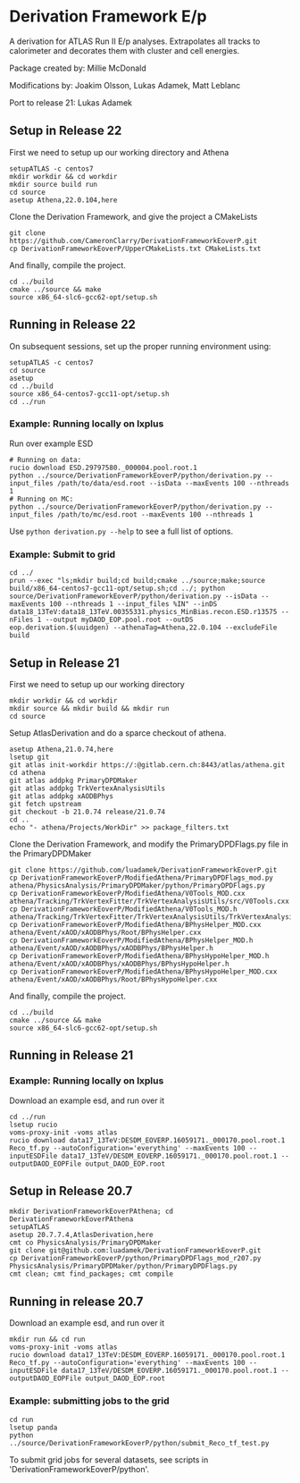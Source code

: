 # Derivation Framework E/p #

A derivation for ATLAS Run II E/p analyses. Extrapolates all tracks to calorimeter and decorates them with cluster and cell energies.

Package created by: Millie McDonald

Modifications by: Joakim Olsson, Lukas Adamek, Matt Leblanc

Port to release 21: Lukas Adamek

## Setup in Release 22

First we need to setup up our working directory and Athena

```
setupATLAS -c centos7
mkdir workdir && cd workdir
mkdir source build run
cd source
asetup Athena,22.0.104,here
```

Clone the Derivation Framework, and give the project a CMakeLists

```
git clone https://github.com/CameronClarry/DerivationFrameworkEoverP.git
cp DerivationFrameworkEoverP/UpperCMakeLists.txt CMakeLists.txt
```

And finally, compile the project.
```
cd ../build
cmake ../source && make
source x86_64-slc6-gcc62-opt/setup.sh
```

## Running in Release 22

On subsequent sessions, set up the proper running environment using:
```
setupATLAS -c centos7
cd source
asetup
cd ../build
source x86_64-centos7-gcc11-opt/setup.sh
cd ../run
```

### Example: Running locally on lxplus
Run over example ESD
```
# Running on data:
rucio download ESD.29797580._000004.pool.root.1
python ../source/DerivationFrameworkEoverP/python/derivation.py --input_files /path/to/data/esd.root --isData --maxEvents 100 --nthreads 1
# Running on MC:
python ../source/DerivationFrameworkEoverP/python/derivation.py --input_files /path/to/mc/esd.root --maxEvents 100 --nthreads 1
```
Use ``python derivation.py --help`` to see a full list of options.

### Example: Submit to grid
```
cd ../
prun --exec "ls;mkdir build;cd build;cmake ../source;make;source build/x86_64-centos7-gcc11-opt/setup.sh;cd ../; python source/DerivationFrameworkEoverP/python/derivation.py --isData --maxEvents 100 --nthreads 1 --input_files %IN" --inDS data18_13TeV:data18_13TeV.00355331.physics_MinBias.recon.ESD.r13575 --nFiles 1 --output myDAOD_EOP.pool.root --outDS eop.derivation.$(uuidgen) --athenaTag=Athena,22.0.104 --excludeFile build
```

## Setup in Release 21

First we need to setup up our working directory

```
mkdir workdir && cd workdir
mkdir source && mkdir build && mkdir run
cd source
```

Setup AtlasDerivation and do a sparce checkout of athena.
```
asetup Athena,21.0.74,here
lsetup git
git atlas init-workdir https://:@gitlab.cern.ch:8443/atlas/athena.git
cd athena
git atlas addpkg PrimaryDPDMaker
git atlas addpkg TrkVertexAnalysisUtils
git atlas addpkg xAODBPhys
git fetch upstream
git checkout -b 21.0.74 release/21.0.74
cd ..
echo "- athena/Projects/WorkDir" >> package_filters.txt
```

Clone the Derivation Framework, and modify the PrimaryDPDFlags.py file in the PrimaryDPDMaker

```
git clone https://github.com/luadamek/DerivationFrameworkEoverP.git
cp DerivationFrameworkEoverP/ModifiedAthena/PrimaryDPDFlags_mod.py athena/PhysicsAnalysis/PrimaryDPDMaker/python/PrimaryDPDFlags.py
cp DerivationFrameworkEoverP/ModifiedAthena/V0Tools_MOD.cxx athena/Tracking/TrkVertexFitter/TrkVertexAnalysisUtils/src/V0Tools.cxx
cp DerivationFrameworkEoverP/ModifiedAthena/V0Tools_MOD.h athena/Tracking/TrkVertexFitter/TrkVertexAnalysisUtils/TrkVertexAnalysisUtils/V0Tools.h
cp DerivationFrameworkEoverP/ModifiedAthena/BPhysHelper_MOD.cxx athena/Event/xAOD/xAODBPhys/Root/BPhysHelper.cxx
cp DerivationFrameworkEoverP/ModifiedAthena/BPhysHelper_MOD.h athena/Event/xAOD/xAODBPhys/xAODBPhys/BPhysHelper.h
cp DerivationFrameworkEoverP/ModifiedAthena/BPhysHypoHelper_MOD.h  athena/Event/xAOD/xAODBPhys/xAODBPhys/BPhysHypoHelper.h
cp DerivationFrameworkEoverP/ModifiedAthena/BPhysHypoHelper_MOD.cxx athena/Event/xAOD/xAODBPhys/Root/BPhysHypoHelper.cxx
```

And finally, compile the project.
```
cd ../build
cmake ../source && make
source x86_64-slc6-gcc62-opt/setup.sh
```



## Running in Release 21

### Example: Running locally on lxplus
Download an example esd, and run over it
```
cd ../run
lsetup rucio
voms-proxy-init -voms atlas
rucio download data17_13TeV:DESDM_EOVERP.16059171._000170.pool.root.1
Reco_tf.py --autoConfiguration='everything' --maxEvents 100 --inputESDFile data17_13TeV/DESDM_EOVERP.16059171._000170.pool.root.1 --outputDAOD_EOPFile output_DAOD_EOP.root
```

## Setup in Release 20.7

```
mkdir DerivationFrameworkEoverPAthena; cd DerivationFrameworkEoverPAthena
setupATLAS
asetup 20.7.7.4,AtlasDerivation,here
cmt co PhysicsAnalysis/PrimaryDPDMaker
git clone git@github.com:luadamek/DerivationFrameworkEoverP.git
cp DerivationFrameworkEoverP/python/PrimaryDPDFlags_mod_r207.py PhysicsAnalysis/PrimaryDPDMaker/python/PrimaryDPDFlags.py
cmt clean; cmt find_packages; cmt compile
```

## Running in release 20.7
Download an example esd, and run over it
```
mkdir run && cd run
voms-proxy-init -voms atlas
rucio download data17_13TeV:DESDM_EOVERP.16059171._000170.pool.root.1
Reco_tf.py --autoConfiguration='everything' --maxEvents 100 --inputESDFile data17_13TeV/DESDM_EOVERP.16059171._000170.pool.root.1 --outputDAOD_EOPFile output_DAOD_EOP.root
```


### Example: submitting jobs to the grid

```
cd run
lsetup panda
python ../source/DerivationFrameworkEoverP/python/submit_Reco_tf_test.py
```

To submit grid jobs for several datasets, see scripts in 'DerivationFrameworkEoverP/python'.
